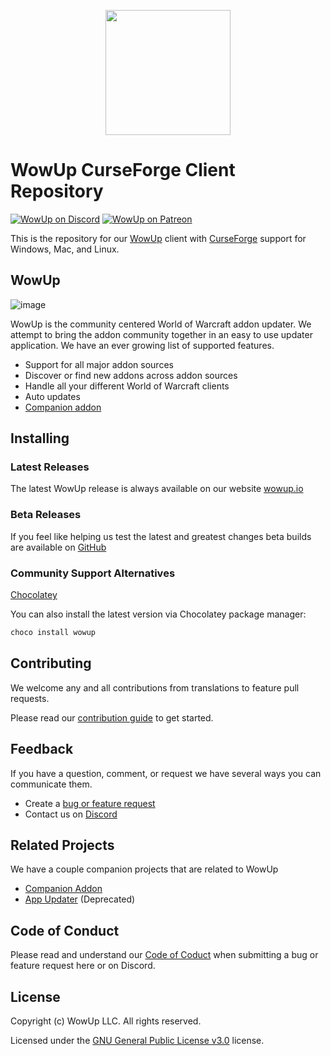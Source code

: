 <p align="center">
  <img src="https://cdn.wowup.io/site/assets/icons/android-chrome-512x512.png" width="200" />
</p>

# WowUp CurseForge Client Repository

[![WowUp on Discord](https://img.shields.io/static/v1?label=Discord&message=WowUp&color=7289DA)](https://discord.gg/rk4F5aD)
[![WowUp on Patreon](https://img.shields.io/static/v1?label=Patreon&message=WowUp&color=f96854)](https://www.patreon.com/jliddev)

This is the repository for our [WowUp](https://wowup.io) client with [CurseForge](https://curseforge.com) support for Windows, Mac, and Linux.

## WowUp

![image](https://user-images.githubusercontent.com/20467484/198173792-6287ab5b-efc4-4686-be14-b69f4ec3b298.png)

WowUp is the community centered World of Warcraft addon updater. We attempt to bring the addon community together in an easy to use updater application. We have an ever growing list of supported features.

- Support for all major addon sources
- Discover or find new addons across addon sources
- Handle all your different World of Warcraft clients
- Auto updates
- [Companion addon](https://github.com/WowUp/WowUp.Addon)

## Installing

### Latest Releases

The latest WowUp release is always available on our website [wowup.io](https://wowup.io)

### Beta Releases

If you feel like helping us test the latest and greatest changes beta builds are available on [GitHub](https://github.com/WowUp/WowUp/releases)

### Community Support Alternatives

[Chocolatey](https://chocolatey.org)

You can also install the latest version via Chocolatey package manager:

```cmd
choco install wowup
```

## Contributing

We welcome any and all contributions from translations to feature pull requests.

Please read our [contribution guide](https://github.com/WowUp/WowUp/blob/master/CONTRIBUTING.md) to get started.

## Feedback

If you have a question, comment, or request we have several ways you can communicate them.

- Create a [bug or feature request](https://github.com/WowUp/WowUp/issues)
- Contact us on [Discord](https://discord.gg/rk4F5aD)

## Related Projects

We have a couple companion projects that are related to WowUp

- [Companion Addon](https://github.com/WowUp/WowUp.Addon)
- [App Updater](https://github.com/WowUp/WowUpUpdater) (Deprecated)

## Code of Conduct

Please read and understand our [Code of Coduct](https://github.com/WowUp/WowUp/blob/master/CODE_OF_CONDUCT.md) when submitting a bug or feature request here or on Discord.

## License

Copyright (c) WowUp LLC. All rights reserved.

Licensed under the [GNU General Public License v3.0](https://github.com/WowUp/WowUp/blob/master/LICENSE) license.
